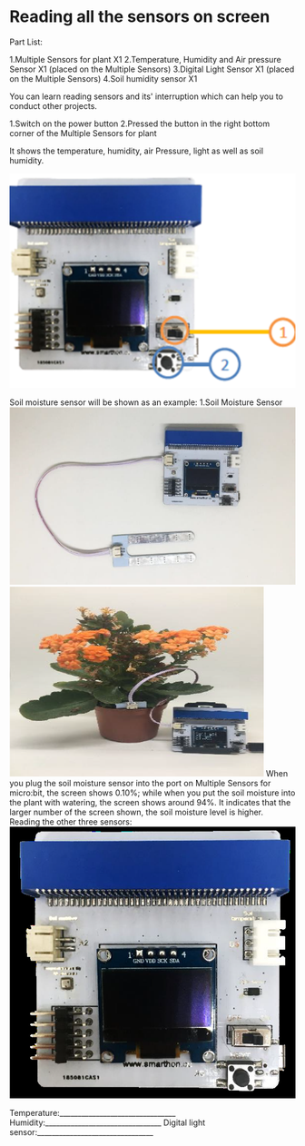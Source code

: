 # Reading all the sensors on screen

Part List:

1.Multiple Sensors for plant X1
2.Temperature, Humidity and Air pressure Sensor X1 (placed on the Multiple Sensors)
3.Digital Light Sensor X1 (placed on the Multiple Sensors)
4.Soil humidity sensor X1

You can learn reading sensors and its' interruption which can help you to conduct other projects.

1.Switch on the power button
2.Pressed the button in the right bottom corner of the Multiple Sensors for plant

It shows the temperature, humidity, air Pressure, light as well as soil humidity.

![pic](images/06readingsensors.png)

Soil moisture sensor will be shown as an example:
    1.Soil Moisture Sensor
    ![pic](images/06soilmoisturesensors1.png)
    ![pic](images/06soilmoisturesensors2.png)
    When you plug the soil moisture sensor into the port on Multiple Sensors for micro:bit, the screen shows 0.10%; while when you put the soil moisture into the plant with watering, the screen shows around 94%. It indicates that the larger number of the screen shown, the soil moisture level is higher.
Reading the other three sensors:
![pic](images/06other3sensors.png)

Temperature:________________________________
Humidity:________________________________
Digital light sensor:________________________________
